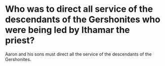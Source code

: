 # Who was to direct all service of the descendants of the Gershonites who were being led by Ithamar the priest?

Aaron and his sons must direct all the service of the descendants of the Gershonites.
